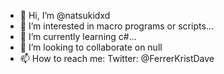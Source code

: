 - 👋 Hi, I’m @natsukidxd
- 👀 I’m interested in macro programs or scripts...
- 🌱 I’m currently learning c#...
- 💞️ I’m looking to collaborate on null
- 📫 How to reach me: 
              Twitter: @FerrerKristDave

<!---
natsukidxd/natsukidxd is a ✨ special ✨ repository because its `README.md` (this file) appears on your GitHub profile.
You can click the Preview link to take a look at your changes.
--->
